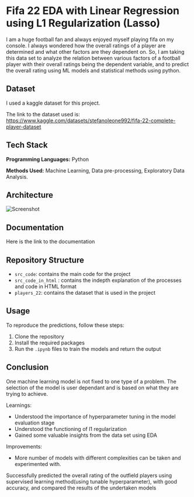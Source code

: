 
# Fifa 22 EDA with Linear Regression using L1 Regularization (Lasso)

I am a huge football fan and always enjoyed myself playing fifa on my console. I always wondered how the overall ratings of a player are determined and what other factors are they dependent on. So, I am taking this data set to analyze the relation between various factors of a football player with their overall ratings being the dependent variable, and to predict the overall rating using ML models and statistical methods using python.


## Dataset
I used a kaggle dataset for this project. 

The link to the dataset used is: https://www.kaggle.com/datasets/stefanoleone992/fifa-22-complete-player-dataset


## Tech Stack

**Programming Languages:** Python

**Methods Used:** Machine Learning, Data pre-processing, Exploratory Data Analysis.


## Architecture 
![Screenshot](file:///Users/bharathsimha/Downloads/GITAM_PROJECT/D14_MINI_PROJECT/Architecture.png)
## Documentation

Here is the link to the documentation


## Repository Structure

 - `src_code`: contains the main code for the project
 - `src_code_in_html` : contains the indepth explanation of the processes and code in HTML format
 - `players_22`: contains the dataset that is used in the project
## Usage

To reproduce the predictions, follow these steps:

1. Clone the repository
2. Install the required packages
3. Run the `.ipynb` files to train the models and return the output
   

## Conclusion

One machine learning model is not fixed to one type of a problem. The selection of the model is user dependant and is based on what they are trying to achieve.

Learnings:

- Understood the importance of hyperparameter tuning in the model evaluation stage
- Understood the functioning of l1 regularization
- Gained some valuable insights from the data set using EDA

Improvements:

- More number of models with different complexities can be taken and experimented with.

Successfully predicted the overall rating of the outfield players using supervised learning method(using tunable hyperparameter), with good accuracy, and compared the results of the undertaken models